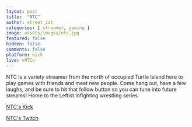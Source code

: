```yaml
---
layout: post
title:  "NTC"
author: street_cat
categories: [ streamer, gaming ]
image: assets/images/ntc.jpg
featured: false
hidden: false
comments: false
platform: kick
live: vNTCv
---
```


NTC is a variety streamer from the north of occupied Turtle Island here to play games with friends and meet new people. Come hang out, have a few laughs, and be sure to hit that follow button so you can tune into future streams! Home to the Leftist Infighting wrestling series

<a href="https://kick.com/vntcv">NTC's Kick</a>

<a href="https://www.twitch.tv/vntcv">NTC's Twitch</a>
